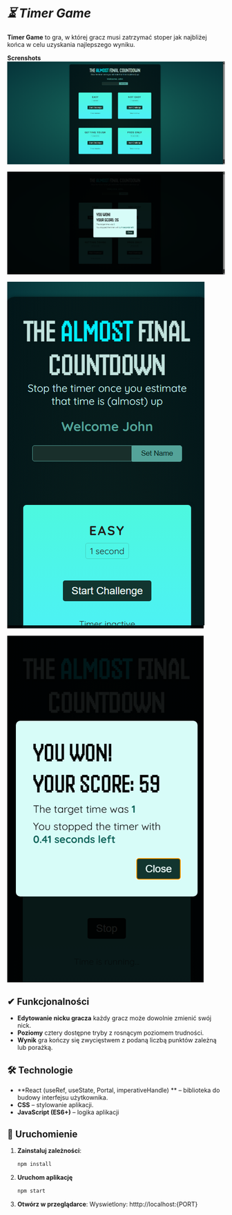 # *⏳ Timer Game*

**Timer Game** to gra, w której gracz musi zatrzymać stoper jak najbliżej końca w celu uzyskania najlepszego wyniku.

**Screnshots**
![Desktop](screenshots/Desktop1.png)

![Desktop](screenshots/Desktop2.png)

![Mobile](screenshots/Mobile2.png)

![Mobile](screenshots/Mobile1.png)

## **✔ Funkcjonalności**
* **Edytowanie nicku gracza** każdy gracz może dowolnie zmienić swój nick.
* **Poziomy** cztery dostępne tryby z rosnącym poziomem trudności.
* **Wynik** gra kończy się zwycięstwem z podaną liczbą punktów zależną lub porażką.

## **🛠 Technologie**
* **React (useRef, useState, Portal, imperativeHandle) ** – biblioteka do budowy interfejsu użytkownika.
* **CSS** – stylowanie aplikacji.
* **JavaScript (ES6+)** – logika aplikacji



## **🚀 Uruchomienie**
1. **Zainstaluj zależności**:
   ```sh
   npm install

2. **Uruchom aplikację**
   ```sh
   npm start
3. **Otwórz w przeglądarce**:
Wyswietlony: htttp://localhost:{PORT}